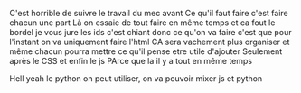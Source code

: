 C'est horrible de suivre le travail du mec avant
Ce qu'il faut faire c'est faire chacun une part
Là on essaie de tout faire en même temps et ca fout le bordel
je vous jure les ids c'est chiant
donc ce qu'on va faire c'est que pour l'instant on va uniquement faire l'html
CA sera vachement plus organiser
et même chacun pourra mettre ce qu'il pense etre utile d'ajouter
Seulement après le CSS 
et enfin le js
PArce que la il y a tout en même temps

Hell yeah le python on peut utiliser, on va pouvoir mixer js et python